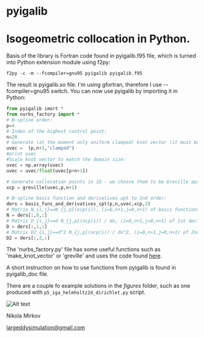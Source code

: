 # pyigalib
Isogeometric collocation in Python.
==================================================================

Basis of the library is Fortran code found in pyigalib.f95 file, which is turned into Python extension module using f2py:

``` 
f2py -c -m --fcompiler=gnu95 pyigalib pyigalib.f95
``` 

The result is pyigalib.so file. I'm using gfortran, therefore I use --fcompiler=gnu95 switch. You can now use pyigalib by importing it in Python:  

```python
from pyigalib imort *
from nurbs_factory import *
# B-spline order:
p=4
# Index of the highest control point:
n=20
# Generate (at the moment only uniform clamped) knot vector (it must be clamped):
uvec =  (p,n+1,"clamped")
#print uvec
#Scale knot vector to match the domain size:
uvec = np.array(uvec)
uvec = uvec/float(uvec[p+n+1])

# Generate collocation points in 1D - we choose them to be Greville apscissae:
xcp = greville(uvec,p,n+1)

# B-spline basis function and derivatives upt to 2nd order:
ders = basis_funs_and_derivatives_cpt(p,n,uvec,xcp,2)
# Matrix N_{i,j}==N_{j,p}(xcp(i)), (i=0,n+1,j=0,n+1) of basis functions, each row for each collocation point, each column for each basis fun.
N = ders[:,0,:]
# Matrix D_{i,j}==d N_{j,p}(xcp(i)) / dx, (i=0,n+1,j=0,n+1) of 1st derivatives of basis functions, each row for each collocation point, each column for each basis fun.
D = ders[:,1,:]
# Matrix D2_{i,j}==d^2 N_{j,p}(xcp(i)) / dx^2, (i=0,n+1,j=0,n+1) of 2nd derivatives of basis functions, each row for each collocation point, each column for each basis fun.
D2 = ders[:,2,:]
```

The 'nurbs_factory.py' file has some useful functions such as 'make_knot_vector' or 'greville' and uses the code found [here](http://nbviewer.ipython.org/gist/dbarbeau/8b5ae150a65ce144a1bb).


A short instruction on how to use functions from pyigalib is found in pyigalib_doc file.

There are a couple fo example solutions in the _figures_ folder, such as one produced with ```p5_iga_helmholtz2d_dirichlet.py``` script.

![Alt text](https://github.com/nikola-m/pyigalib/blob/master/figures/figure_3_p6n20k9-sideview.png "Dirichlet problem for the Helmholtz equation")

Nikola Mirkov

largeddysimulation@gmail.com
